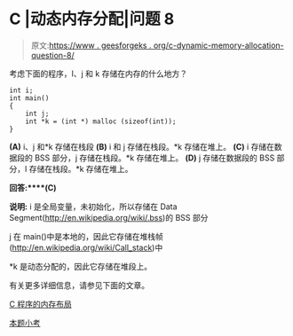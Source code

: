 # C |动态内存分配|问题 8

> 原文:[https://www . geesforgeks . org/c-dynamic-memory-allocation-question-8/](https://www.geeksforgeeks.org/c-dynamic-memory-allocation-question-8/)

考虑下面的程序，I、j 和 k 存储在内存的什么地方？

```
int i;
int main()
{
    int j;
    int *k = (int *) malloc (sizeof(int));
}
```

**(A)** i、j 和*k 存储在栈段
**(B)** i 和 j 存储在栈段。*k 存储在堆上。
**(C)** i 存储在数据段的 BSS 部分，j 存储在栈段。*k 存储在堆上。
**(D)** j 存储在数据段的 BSS 部分，I 存储在栈段。*k 存储在堆上。

**回答:****(C)**

**说明:** i 是全局变量，未初始化，所以存储在 Data Segment(http://en.wikipedia.org/wiki/.bss)的 BSS 部分

j 在 main()中是本地的，因此它存储在堆栈帧(http://en.wikipedia.org/wiki/Call_stack)中

*k 是动态分配的，因此它存储在堆段上。

有关更多详细信息，请参见下面的文章。

[C 程序的内存布局](https://www.geeksforgeeks.org/memory-layout-of-c-program/)

[本题小考](https://www.geeksforgeeks.org/c-language-2-gq/dynamic-memory-allocation-gq/)
